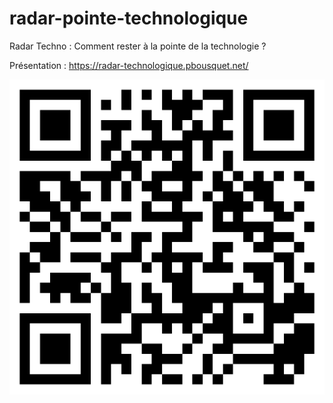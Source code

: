 # radar-pointe-technologique
Radar Techno : Comment rester à la pointe de la technologie ?


Présentation : https://radar-technologique.pbousquet.net/

![QR Code](style/radar-prez.png)
